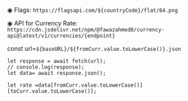 ◉ Flags:
`https://flagsapi.com/${countryCode}/flat/64.png`

◉ API for Currency Rate:
`https://cdn.jsdelivr.net/npm/@fawazahmed0/currency-api@latest/v1/currencies/{endpoint}`

 const url=`${baseURL}/${fromCurr.value.toLowerCase()}.json`

    let response = await fetch(url);
    // console.log(response);
    let data= await response.json();

    let rate =data[fromCurr.value.toLowerCase()][toCurr.value.toLowerCase()];
